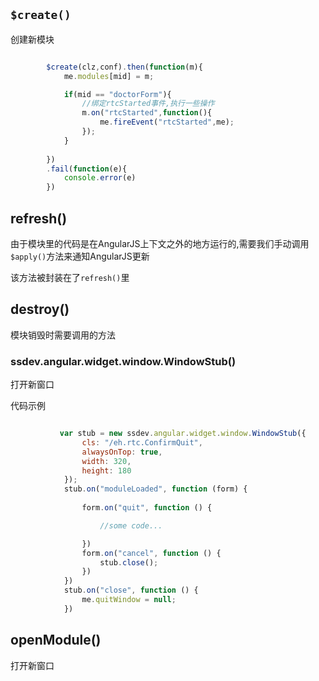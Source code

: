 

## `$create()`

创建新模块

``` javascript

		$create(clz,conf).then(function(m){
			me.modules[mid] = m;

			if(mid == "doctorForm"){
				//绑定rtcStarted事件,执行一些操作
				m.on("rtcStarted",function(){
					me.fireEvent("rtcStarted",me);
				});
			}
			
		})
		.fail(function(e){
			console.error(e)
		})
```
## refresh()

由于模块里的代码是在AngularJS上下文之外的地方运行的,需要我们手动调用`$apply()`方法来通知AngularJS更新

该方法被封装在了`refresh()`里



## destroy()

模块销毁时需要调用的方法

### ssdev.angular.widget.window.WindowStub()

打开新窗口

代码示例
```javascript

           var stub = new ssdev.angular.widget.window.WindowStub({
                cls: "/eh.rtc.ConfirmQuit",
                alwaysOnTop: true,
                width: 320,
                height: 180
            });
            stub.on("moduleLoaded", function (form) {
                
                form.on("quit", function () {

					//some code...

                })
                form.on("cancel", function () {
                    stub.close();
                })
            })
            stub.on("close", function () {
                me.quitWindow = null;
            })

```


## openModule()

打开新窗口



